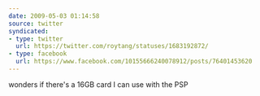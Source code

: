 ```yaml
---
date: 2009-05-03 01:14:58
source: twitter
syndicated:
- type: twitter
  url: https://twitter.com/roytang/statuses/1683192872/
- type: facebook
  url: https://www.facebook.com/10155666240078912/posts/76401453620
---
```


wonders if there's a 16GB card I can use with the PSP